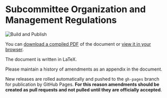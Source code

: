 # Subcommittee Organization and Management Regulations
![Build and Publish](../../workflows/Build%20and%20Publish/badge.svg)

You can [download a compiled PDF](../../raw/gh-pages/subcommittee_regulations.pdf) of the document or [view it in your browser](../gh-pages/subcommittee_regulations.pdf).

The document is written in LaTeX.

Please maintain a history of amendments as an appendix in the document.

New releases are rolled automatically and pushed to the `gh-pages` branch for publication by GitHub Pages. **For this reason amendments should be created as pull requests and not pulled until they are officially accepted**.
